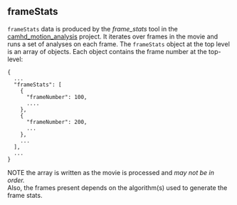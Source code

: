 
## frameStats

``frameStats`` data is produced by the _frame_stats_ tool in the
[camhd_motion_analysis](https://github.com/CamHD-Analysis/camhd_motion_analysis)
project.  It iterates over frames in the movie and runs a set of analyses
on each frame.    The `frameStats` object at the top level is an array
of objects.   Each object contains the frame number at the top-level:

```
{
  ...
  "frameStats": [
    {
      "frameNumber": 100,
      ....
    },
    {
      "frameNumber": 200,
      ...
    },
    ...
  ],
  ...
}
```

NOTE the array is written as the movie is processed and _may not be in order._  
Also, the frames present depends on the algorithm(s) used to generate
the frame stats.
